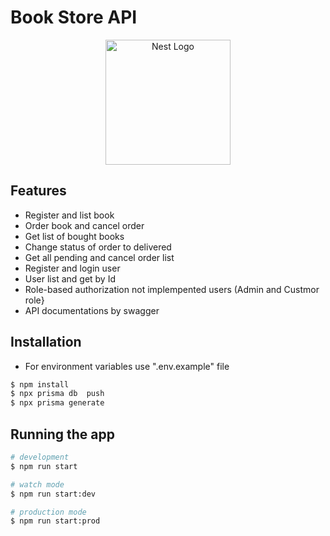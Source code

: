 # Book Store API


   <p align="center">
  <a href="http://nestjs.com/" target="blank"><img src="https://nestjs.com/img/logo-small.svg" width="200" alt="Nest Logo" /></a>
</p>

[circleci-image]: https://img.shields.io/circleci/build/github/nestjs/nest/master?token=abc123def456
[circleci-url]: https://circleci.com/gh/nestjs/nest



## Features

- Register and  list  book
-  Order book and cancel order 
-  Get list  of bought books
-  Change status of order to delivered 
- Get all pending and cancel order list 
- Register and  login  user
- User list  and get by Id
- Role-based authorization not implempented users (Admin and Custmor role}
-  API documentations by swagger






## Installation
- For environment variables   use  ".env.example" file
```bash
$ npm install
$ npx prisma db  push
$ npx prisma generate
```

## Running the app

```bash
# development
$ npm run start

# watch mode
$ npm run start:dev

# production mode
$ npm run start:prod
```





   
   
   
   
   
   
   
